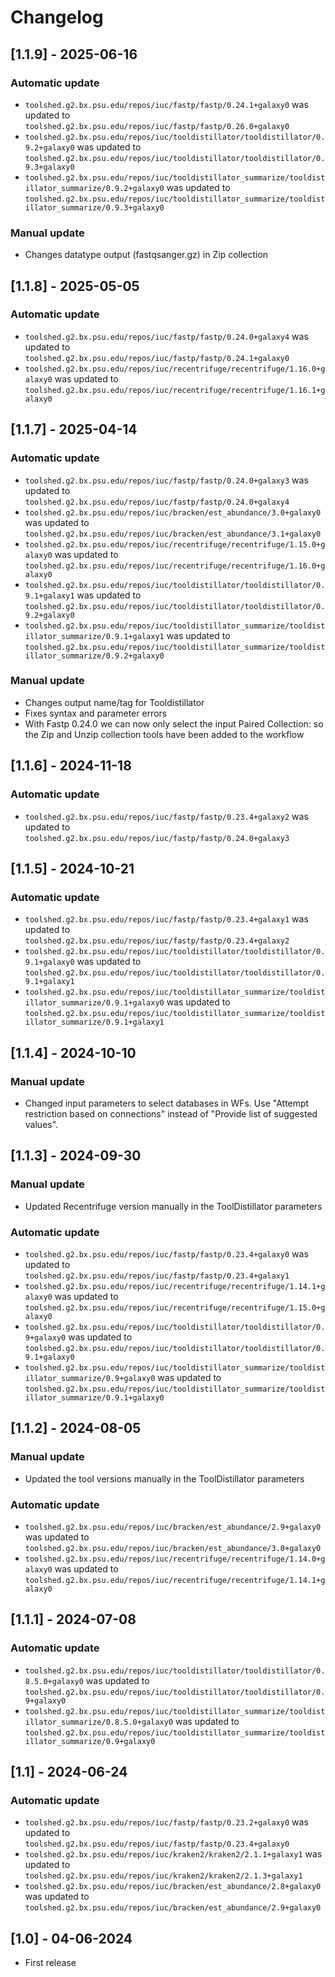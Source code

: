 # Changelog

## [1.1.9] - 2025-06-16

### Automatic update
- `toolshed.g2.bx.psu.edu/repos/iuc/fastp/fastp/0.24.1+galaxy0` was updated to `toolshed.g2.bx.psu.edu/repos/iuc/fastp/fastp/0.26.0+galaxy0`
- `toolshed.g2.bx.psu.edu/repos/iuc/tooldistillator/tooldistillator/0.9.2+galaxy0` was updated to `toolshed.g2.bx.psu.edu/repos/iuc/tooldistillator/tooldistillator/0.9.3+galaxy0`
- `toolshed.g2.bx.psu.edu/repos/iuc/tooldistillator_summarize/tooldistillator_summarize/0.9.2+galaxy0` was updated to `toolshed.g2.bx.psu.edu/repos/iuc/tooldistillator_summarize/tooldistillator_summarize/0.9.3+galaxy0`

### Manual update
- Changes datatype output (fastqsanger.gz) in Zip collection

## [1.1.8] - 2025-05-05

### Automatic update
- `toolshed.g2.bx.psu.edu/repos/iuc/fastp/fastp/0.24.0+galaxy4` was updated to `toolshed.g2.bx.psu.edu/repos/iuc/fastp/fastp/0.24.1+galaxy0`
- `toolshed.g2.bx.psu.edu/repos/iuc/recentrifuge/recentrifuge/1.16.0+galaxy0` was updated to `toolshed.g2.bx.psu.edu/repos/iuc/recentrifuge/recentrifuge/1.16.1+galaxy0`

## [1.1.7] - 2025-04-14

### Automatic update
- `toolshed.g2.bx.psu.edu/repos/iuc/fastp/fastp/0.24.0+galaxy3` was updated to `toolshed.g2.bx.psu.edu/repos/iuc/fastp/fastp/0.24.0+galaxy4`
- `toolshed.g2.bx.psu.edu/repos/iuc/bracken/est_abundance/3.0+galaxy0` was updated to `toolshed.g2.bx.psu.edu/repos/iuc/bracken/est_abundance/3.1+galaxy0`
- `toolshed.g2.bx.psu.edu/repos/iuc/recentrifuge/recentrifuge/1.15.0+galaxy0` was updated to `toolshed.g2.bx.psu.edu/repos/iuc/recentrifuge/recentrifuge/1.16.0+galaxy0`
- `toolshed.g2.bx.psu.edu/repos/iuc/tooldistillator/tooldistillator/0.9.1+galaxy1` was updated to `toolshed.g2.bx.psu.edu/repos/iuc/tooldistillator/tooldistillator/0.9.2+galaxy0`
- `toolshed.g2.bx.psu.edu/repos/iuc/tooldistillator_summarize/tooldistillator_summarize/0.9.1+galaxy1` was updated to `toolshed.g2.bx.psu.edu/repos/iuc/tooldistillator_summarize/tooldistillator_summarize/0.9.2+galaxy0`

### Manual update
- Changes output name/tag for Tooldistillator
- Fixes syntax and parameter errors
- With Fastp 0.24.0 we can now only select the input Paired Collection: so the Zip and Unzip collection tools have been added to the workflow

## [1.1.6] - 2024-11-18

### Automatic update
- `toolshed.g2.bx.psu.edu/repos/iuc/fastp/fastp/0.23.4+galaxy2` was updated to `toolshed.g2.bx.psu.edu/repos/iuc/fastp/fastp/0.24.0+galaxy3`

## [1.1.5] - 2024-10-21

### Automatic update
- `toolshed.g2.bx.psu.edu/repos/iuc/fastp/fastp/0.23.4+galaxy1` was updated to `toolshed.g2.bx.psu.edu/repos/iuc/fastp/fastp/0.23.4+galaxy2`
- `toolshed.g2.bx.psu.edu/repos/iuc/tooldistillator/tooldistillator/0.9.1+galaxy0` was updated to `toolshed.g2.bx.psu.edu/repos/iuc/tooldistillator/tooldistillator/0.9.1+galaxy1`
- `toolshed.g2.bx.psu.edu/repos/iuc/tooldistillator_summarize/tooldistillator_summarize/0.9.1+galaxy0` was updated to `toolshed.g2.bx.psu.edu/repos/iuc/tooldistillator_summarize/tooldistillator_summarize/0.9.1+galaxy1`

## [1.1.4] - 2024-10-10

### Manual update

- Changed input parameters to select databases in WFs. Use "Attempt restriction based on connections" instead of "Provide list of suggested values".

## [1.1.3] - 2024-09-30

### Manual update

- Updated Recentrifuge version manually in the ToolDistillator parameters

### Automatic update
- `toolshed.g2.bx.psu.edu/repos/iuc/fastp/fastp/0.23.4+galaxy0` was updated to `toolshed.g2.bx.psu.edu/repos/iuc/fastp/fastp/0.23.4+galaxy1`
- `toolshed.g2.bx.psu.edu/repos/iuc/recentrifuge/recentrifuge/1.14.1+galaxy0` was updated to `toolshed.g2.bx.psu.edu/repos/iuc/recentrifuge/recentrifuge/1.15.0+galaxy0`
- `toolshed.g2.bx.psu.edu/repos/iuc/tooldistillator/tooldistillator/0.9+galaxy0` was updated to `toolshed.g2.bx.psu.edu/repos/iuc/tooldistillator/tooldistillator/0.9.1+galaxy0`
- `toolshed.g2.bx.psu.edu/repos/iuc/tooldistillator_summarize/tooldistillator_summarize/0.9+galaxy0` was updated to `toolshed.g2.bx.psu.edu/repos/iuc/tooldistillator_summarize/tooldistillator_summarize/0.9.1+galaxy0`

## [1.1.2] - 2024-08-05

### Manual update

- Updated the tool versions manually in the ToolDistillator parameters

### Automatic update
- `toolshed.g2.bx.psu.edu/repos/iuc/bracken/est_abundance/2.9+galaxy0` was updated to `toolshed.g2.bx.psu.edu/repos/iuc/bracken/est_abundance/3.0+galaxy0`
- `toolshed.g2.bx.psu.edu/repos/iuc/recentrifuge/recentrifuge/1.14.0+galaxy0` was updated to `toolshed.g2.bx.psu.edu/repos/iuc/recentrifuge/recentrifuge/1.14.1+galaxy0`

## [1.1.1] - 2024-07-08

### Automatic update
- `toolshed.g2.bx.psu.edu/repos/iuc/tooldistillator/tooldistillator/0.8.5.0+galaxy0` was updated to `toolshed.g2.bx.psu.edu/repos/iuc/tooldistillator/tooldistillator/0.9+galaxy0`
- `toolshed.g2.bx.psu.edu/repos/iuc/tooldistillator_summarize/tooldistillator_summarize/0.8.5.0+galaxy0` was updated to `toolshed.g2.bx.psu.edu/repos/iuc/tooldistillator_summarize/tooldistillator_summarize/0.9+galaxy0`

## [1.1] - 2024-06-24

### Automatic update
- `toolshed.g2.bx.psu.edu/repos/iuc/fastp/fastp/0.23.2+galaxy0` was updated to `toolshed.g2.bx.psu.edu/repos/iuc/fastp/fastp/0.23.4+galaxy0`
- `toolshed.g2.bx.psu.edu/repos/iuc/kraken2/kraken2/2.1.1+galaxy1` was updated to `toolshed.g2.bx.psu.edu/repos/iuc/kraken2/kraken2/2.1.3+galaxy1`
- `toolshed.g2.bx.psu.edu/repos/iuc/bracken/est_abundance/2.8+galaxy0` was updated to `toolshed.g2.bx.psu.edu/repos/iuc/bracken/est_abundance/2.9+galaxy0`

## [1.0] - 04-06-2024

- First release
